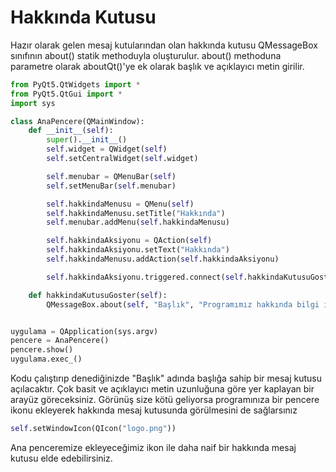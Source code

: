 # Hakkında Kutusu

Hazır olarak gelen mesaj kutularından olan hakkında kutusu QMessageBox sınıfının about\(\) statik methoduyla oluşturulur. about\(\) methoduna parametre olarak aboutQt\(\)'ye ek olarak başlık ve açıklayıcı metin girilir.

```python
from PyQt5.QtWidgets import *
from PyQt5.QtGui import *
import sys

class AnaPencere(QMainWindow):
    def __init__(self):
        super().__init__()
        self.widget = QWidget(self)
        self.setCentralWidget(self.widget)

        self.menubar = QMenuBar(self)
        self.setMenuBar(self.menubar)

        self.hakkindaMenusu = QMenu(self)
        self.hakkindaMenusu.setTitle("Hakkında")
        self.menubar.addMenu(self.hakkindaMenusu)

        self.hakkindaAksiyonu = QAction(self)
        self.hakkindaAksiyonu.setText("Hakkında")
        self.hakkindaMenusu.addAction(self.hakkindaAksiyonu)

        self.hakkindaAksiyonu.triggered.connect(self.hakkindaKutusuGoster)

    def hakkindaKutusuGoster(self):
        QMessageBox.about(self, "Başlık", "Programımız hakkında bilgi içeren mesaj kutusu.")


uygulama = QApplication(sys.argv)
pencere = AnaPencere()
pencere.show()
uygulama.exec_()
```

Kodu çalıştırıp denediğinizde "Başlık" adında başlığa sahip bir mesaj kutusu açılacaktır. Çok basit ve açıklayıcı metin uzunluğuna göre yer kaplayan bir arayüz göreceksiniz. Görünüş size kötü geliyorsa programınıza bir pencere ikonu ekleyerek hakkında mesaj kutusunda görülmesini de sağlarsınız

```python
self.setWindowIcon(QIcon("logo.png"))
```

Ana penceremize ekleyeceğimiz ikon ile daha naif bir hakkında mesaj kutusu elde edebilirsiniz.

